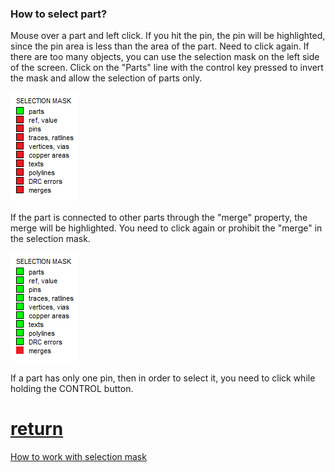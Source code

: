 ### How to select part?

Mouse over a part and left click. If you hit the pin, the pin will be highlighted, since the pin area is less than the area of the part. Need to click again. If there are too many objects, you can use the selection mask on the left side of the screen. Click on the "Parts" line with the control key pressed to invert the mask and allow the selection of parts only.

![](pictures/mask_part.png)

If the part is connected to other parts through the "merge" property, the merge will be highlighted. You need to click again or prohibit the "merge" in the selection mask.

![](pictures/mask_merge.png)

If a part has only one pin, then in order to select it, you need to click while holding the CONTROL button.

# [return](How_to.md)

[How to work with selection mask](sel_mask.md)
